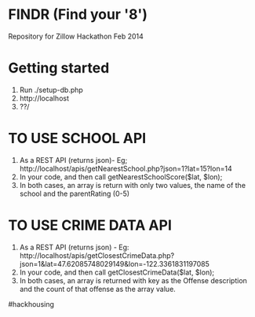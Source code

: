 # FINDR (Find your '8')
Repository for Zillow Hackathon Feb 2014

Getting started
==================
1. Run ./setup-db.php
2. http://localhost 
3. ??/

TO USE SCHOOL API
==================
1. As a REST API (returns json)- Eg; http://localhost/apis/getNearestSchool.php?json=1?lat=15?lon=14
2. In your code, <?php include('apis/getNearestSchool.php'); ?> and then call getNearestSchoolScore($lat, $lon);
3. In both cases, an array is return with only two values, the name of the school and the parentRating (0-5)

TO USE CRIME DATA API
=====================
1. As a REST API (returns json) - Eg: http://localhost/apis/getClosestCrimeData.php?json=1&lat=47.62085748029149&lon=-122.3361831197085
2. In your code, <?php include('apis/getClosestCrimeData.php'); ?> and then call getClosestCrimeData($lat, $lon);
3. In both cases, an array is returned with key as the Offense description and the count of that offense as the array value.

#hackhousing
